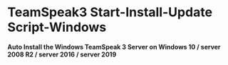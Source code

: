 # TeamSpeak3 Start-Install-Update Script-Windows
**Auto Install the Windows TeamSpeak 3 Server on Windows 10 / server 2008 R2 / server 2016 / server 2019**
